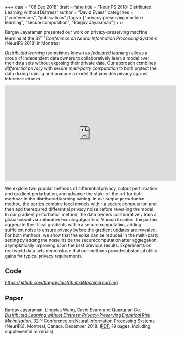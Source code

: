 +++
date = "08 Dec 2018"
draft = false
title = "NeurIPS 2018: Distributed Learning without Distress"
author = "David Evans"
categories = ["conferences", "publications"]
tags = ["privacy-preserving machine learning", "secure computation", "Bargav Jayaraman"]
+++

Bargav Jayaraman presented our work on privacy-preserving machine learning at the [32<sup>nd</sup> _Conference on Neural Information Processing Systems_](https://nips.cc/Conferences/2018/) (NeurIPS 2018) in Montreal.

_Distributed learning_ (sometimes known as _federated learning_)
allows a group of independent data owners to collaboratively learn a
model over their data sets without exposing their private data.  Our
approach combines _differential privacy_ with secure _multi-party
computation_ to both protect the data during training and produce a
model that provides privacy against inference attacks.

<center>
<iframe width="560" height="315"
	src="https://www.youtube-nocookie.com/embed/rwyWiDyVmjE"
	frameborder="0" allow="accelerometer; autoplay; encrypted-media;
	gyroscope; picture-in-picture" allowfullscreen></iframe>
</center>

We explore two popular methods of differential privacy, output
perturbation and gradient perturbation, and advance the
state-of-the-art for both methods in the distributed learning
setting. In our output perturbation method, the parties combine local
models within a secure computation and then add therequired
differential privacy noise before revealing the model. In our gradient
perturbation method, the data owners collaboratively train a global
model via aniterative learning algorithm. At each iteration, the
parties aggregate their local gradients within a secure computation,
adding sufficient noise to ensure privacy before the gradient updates
are revealed. For both methods, we show that the noise can be reduced
in the multi-party setting by adding the noise inside the
securecomputation after aggregation, asymptotically improving upon the
best previous results. Experiments on real world data sets demonstrate
that our methods providesubstantial utility gains for typical privacy
requirements.


## Code

<a href="https://github.com/bargavj/distributedMachineLearning"><em>https://github.com/bargavj/distributedMachineLearning</em></a>

## Paper

Bargav Jayaraman, Lingxiao Wang, David Evans and Quanquan Gu. [_Distributed Learning without Distress:
Privacy-Preserving Empirical Risk Minimization_](//www.cs.virginia.edu/evans/pubs/neurips2018/neurips2018.pdf). <a href="https://nips.cc/Conferences/2018/">32<sup>nd</sup> Conference on Neural Information Processing Systems</a> (NeurIPS). Montreal, Canada. December 2018. (<a href="//www.cs.virginia.edu/evans/pubs/neurips2018/neurips2018.pdf">PDF</a>, 19 pages, including supplemental materials)

